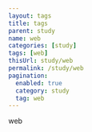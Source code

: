 ```yaml
---
layout: tags
title: tags
parent: study
name: web
categories: [study]
tags: [web]
thisUrl: study/web
permalink: /study/web
pagination:
  enabled: true
  category: study
  tag: web
---
```

web
<!-- title : parent -->
